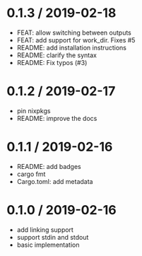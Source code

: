 
0.1.3 / 2019-02-18
==================

  * FEAT: allow switching between outputs
  * FEAT: add support for work_dir. Fixes #5
  * README: add installation instructions
  * README: clarify the syntax
  * README: Fix typos (#3)

0.1.2 / 2019-02-17
==================

  * pin nixpkgs
  * README: improve the docs

0.1.1 / 2019-02-16
==================

  * README: add badges
  * cargo fmt
  * Cargo.toml: add metadata

0.1.0 / 2019-02-16
==================

  * add linking support
  * support stdin and stdout
  * basic implementation
